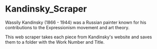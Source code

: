 # Kandinsky_Scraper

Wassily Kandinsky (1866 - 1944) was a Russian painter known for his contributions to the Expressionism movement and art theory.  

This web scraper takes each piece from Kandinsky's website and saves them to a folder with the Work Number and Title.
